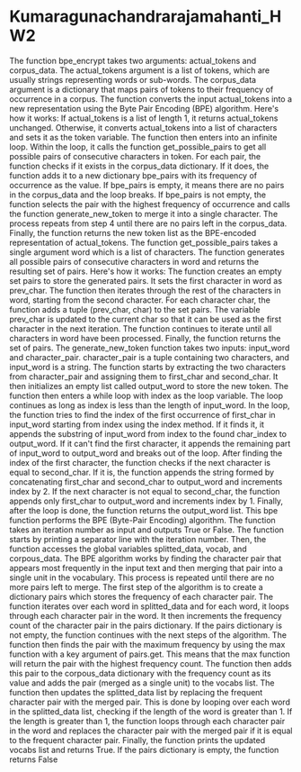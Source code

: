 # Kumaragunachandrarajamahanti_HW2
The function bpe_encrypt takes two arguments: actual_tokens and corpus_data.
The actual_tokens argument is a list of tokens, which are usually strings representing words or sub-words.
The corpus_data argument is a dictionary that maps pairs of tokens to their frequency of occurrence in a corpus.
The function converts the input actual_tokens into a new representation using the Byte Pair Encoding (BPE) algorithm. Here's how it works:
If actual_tokens is a list of length 1, it returns actual_tokens unchanged.
Otherwise, it converts actual_tokens into a list of characters and sets it as the token variable.
The function then enters into an infinite loop.
Within the loop, it calls the function get_possible_pairs to get all possible pairs of consecutive characters in token.
For each pair, the function checks if it exists in the corpus_data dictionary. If it does, the function adds it to a new dictionary bpe_pairs with its frequency of occurrence as the value.
If bpe_pairs is empty, it means there are no pairs in the corpus_data and the loop breaks.
If bpe_pairs is not empty, the function selects the pair with the highest frequency of occurrence and calls the function generate_new_token to merge it into a single character.
The process repeats from step 4 until there are no pairs left in the corpus_data.
Finally, the function returns the new token list as the BPE-encoded representation of actual_tokens.
The function get_possible_pairs takes a single argument word which is a list of characters.
The function generates all possible pairs of consecutive characters in word and returns the resulting set of pairs.
Here's how it works:
The function creates an empty set pairs to store the generated pairs.
It sets the first character in word as prev_char.
The function then iterates through the rest of the characters in word, starting from the second character.
For each character char, the function adds a tuple (prev_char, char) to the set pairs.
The variable prev_char is updated to the current char so that it can be used as the first character in the next iteration.
The function continues to iterate until all characters in word have been processed.
Finally, the function returns the set of pairs.
The generate_new_token function takes two inputs: input_word and character_pair.
character_pair is a tuple containing two characters, and input_word is a string.
The function starts by extracting the two characters from character_pair and assigning them to first_char and second_char.
It then initializes an empty list called output_word to store the new token.
The function then enters a while loop with index as the loop variable. The loop continues as long as index is less than the length of input_word.
In the loop, the function tries to find the index of the first occurrence of first_char in input_word starting from index using the index method. If it finds it, it appends the substring of input_word from index to the found char_index to output_word.
If it can't find the first character, it appends the remaining part of input_word to output_word and breaks out of the loop.
After finding the index of the first character, the function checks if the next character is equal to second_char. If it is, the function appends the string formed by concatenating first_char and second_char to output_word and increments index by 2.
If the next character is not equal to second_char, the function appends only first_char to output_word and increments index by 1.
Finally, after the loop is done, the function returns the output_word list.
This bpe function performs the BPE (Byte-Pair Encoding) algorithm.
The function takes an iteration number as input and outputs True or False.
The function starts by printing a separator line with the iteration number. Then, the function accesses the global variables splitted_data, vocab, and corpous_data.
The BPE algorithm works by finding the character pair that appears most frequently in the input text and then merging that pair into a single unit in the vocabulary. This process is repeated until there are no more pairs left to merge.
The first step of the algorithm is to create a dictionary pairs which stores the frequency of each character pair. The function iterates over each word in splitted_data and for each word, it loops through each character pair in the word. It then increments the frequency count of the character pair in the pairs dictionary.
If the pairs dictionary is not empty, the function continues with the next steps of the algorithm.
The function then finds the pair with the maximum frequency by using the max function with a key argument of pairs.get. This means that the max function will return the pair with the highest frequency count.
The function then adds this pair to the corpous_data dictionary with the frequency count as its value and adds the pair (merged as a single unit) to the vocabs list.
The function then updates the splitted_data list by replacing the frequent character pair with the merged pair. This is done by looping over each word in the splitted_data list, checking if the length of the word is greater than 1. If the length is greater than 1, the function loops through each character pair in the word and replaces the character pair with the merged pair if it is equal to the frequent character pair.
Finally, the function prints the updated vocabs list and returns True.
If the pairs dictionary is empty, the function returns False
